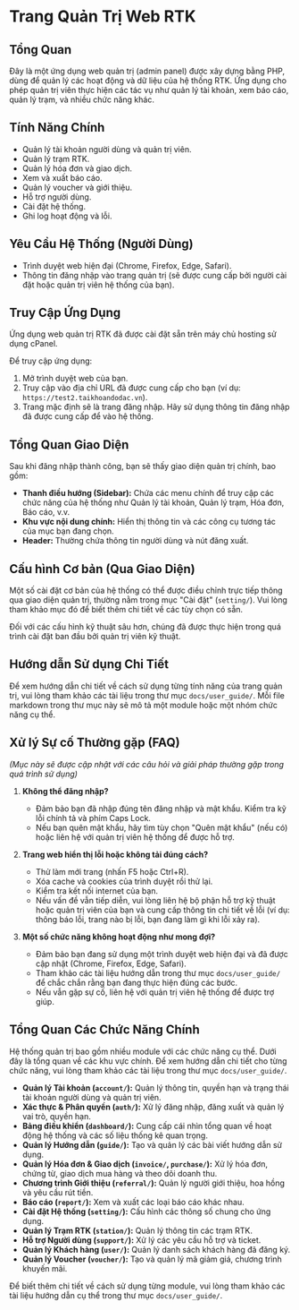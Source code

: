 # Trang Quản Trị Web RTK

## Tổng Quan

Đây là một ứng dụng web quản trị (admin panel) được xây dựng bằng PHP, dùng để quản lý các hoạt động và dữ liệu của hệ thống RTK. Ứng dụng cho phép quản trị viên thực hiện các tác vụ như quản lý tài khoản, xem báo cáo, quản lý trạm, và nhiều chức năng khác.

## Tính Năng Chính

*   Quản lý tài khoản người dùng và quản trị viên.
*   Quản lý trạm RTK.
*   Quản lý hóa đơn và giao dịch.
*   Xem và xuất báo cáo.
*   Quản lý voucher và giới thiệu.
*   Hỗ trợ người dùng.
*   Cài đặt hệ thống.
*   Ghi log hoạt động và lỗi.

## Yêu Cầu Hệ Thống (Người Dùng)

*   Trình duyệt web hiện đại (Chrome, Firefox, Edge, Safari).
*   Thông tin đăng nhập vào trang quản trị (sẽ được cung cấp bởi người cài đặt hoặc quản trị viên hệ thống của bạn).

## Truy Cập Ứng Dụng

Ứng dụng web quản trị RTK đã được cài đặt sẵn trên máy chủ hosting sử dụng cPanel.

Để truy cập ứng dụng:

1.  Mở trình duyệt web của bạn.
2.  Truy cập vào địa chỉ URL đã được cung cấp cho bạn (ví dụ: `https://test2.taikhoandodac.vn`).
3.  Trang mặc định sẽ là trang đăng nhập. Hãy sử dụng thông tin đăng nhập đã được cung cấp để vào hệ thống.

## Tổng Quan Giao Diện

Sau khi đăng nhập thành công, bạn sẽ thấy giao diện quản trị chính, bao gồm:

*   **Thanh điều hướng (Sidebar):** Chứa các menu chính để truy cập các chức năng của hệ thống như Quản lý tài khoản, Quản lý trạm, Hóa đơn, Báo cáo, v.v.
*   **Khu vực nội dung chính:** Hiển thị thông tin và các công cụ tương tác của mục bạn đang chọn.
*   **Header:** Thường chứa thông tin người dùng và nút đăng xuất.

## Cấu hình Cơ bản (Qua Giao Diện)

Một số cài đặt cơ bản của hệ thống có thể được điều chỉnh trực tiếp thông qua giao diện quản trị, thường nằm trong mục "Cài đặt" (`setting/`). Vui lòng tham khảo mục đó để biết thêm chi tiết về các tùy chọn có sẵn.

Đối với các cấu hình kỹ thuật sâu hơn, chúng đã được thực hiện trong quá trình cài đặt ban đầu bởi quản trị viên kỹ thuật.

## Hướng dẫn Sử dụng Chi Tiết

Để xem hướng dẫn chi tiết về cách sử dụng từng tính năng của trang quản trị, vui lòng tham khảo các tài liệu trong thư mục `docs/user_guide/`. Mỗi file markdown trong thư mục này sẽ mô tả một module hoặc một nhóm chức năng cụ thể.

## Xử lý Sự cố Thường gặp (FAQ)

*(Mục này sẽ được cập nhật với các câu hỏi và giải pháp thường gặp trong quá trình sử dụng)*

1.  **Không thể đăng nhập?**
    *   Đảm bảo bạn đã nhập đúng tên đăng nhập và mật khẩu. Kiểm tra kỹ lỗi chính tả và phím Caps Lock.
    *   Nếu bạn quên mật khẩu, hãy tìm tùy chọn "Quên mật khẩu" (nếu có) hoặc liên hệ với quản trị viên hệ thống để được hỗ trợ.

2.  **Trang web hiển thị lỗi hoặc không tải đúng cách?**
    *   Thử làm mới trang (nhấn F5 hoặc Ctrl+R).
    *   Xóa cache và cookies của trình duyệt rồi thử lại.
    *   Kiểm tra kết nối internet của bạn.
    *   Nếu vấn đề vẫn tiếp diễn, vui lòng liên hệ bộ phận hỗ trợ kỹ thuật hoặc quản trị viên của bạn và cung cấp thông tin chi tiết về lỗi (ví dụ: thông báo lỗi, trang nào bị lỗi, bạn đang làm gì khi lỗi xảy ra).

3.  **Một số chức năng không hoạt động như mong đợi?**
    *   Đảm bảo bạn đang sử dụng một trình duyệt web hiện đại và đã được cập nhật (Chrome, Firefox, Edge, Safari).
    *   Tham khảo các tài liệu hướng dẫn trong thư mục `docs/user_guide/` để chắc chắn rằng bạn đang thực hiện đúng các bước.
    *   Nếu vẫn gặp sự cố, liên hệ với quản trị viên hệ thống để được trợ giúp.

## Tổng Quan Các Chức Năng Chính

Hệ thống quản trị bao gồm nhiều module với các chức năng cụ thể. Dưới đây là tổng quan về các khu vực chính. Để xem hướng dẫn chi tiết cho từng chức năng, vui lòng tham khảo các tài liệu trong thư mục `docs/user_guide/`.

*   **Quản lý Tài khoản (`account/`):** Quản lý thông tin, quyền hạn và trạng thái tài khoản người dùng và quản trị viên.
*   **Xác thực & Phân quyền (`auth/`):** Xử lý đăng nhập, đăng xuất và quản lý vai trò, quyền hạn.
*   **Bảng điều khiển (`dashboard/`):** Cung cấp cái nhìn tổng quan về hoạt động hệ thống và các số liệu thống kê quan trọng.
*   **Quản lý Hướng dẫn (`guide/`):** Tạo và quản lý các bài viết hướng dẫn sử dụng.
*   **Quản lý Hóa đơn & Giao dịch (`invoice/`, `purchase/`):** Xử lý hóa đơn, chứng từ, giao dịch mua hàng và theo dõi doanh thu.
*   **Chương trình Giới thiệu (`referral/`):** Quản lý người giới thiệu, hoa hồng và yêu cầu rút tiền.
*   **Báo cáo (`report/`):** Xem và xuất các loại báo cáo khác nhau.
*   **Cài đặt Hệ thống (`setting/`):** Cấu hình các thông số chung cho ứng dụng.
*   **Quản lý Trạm RTK (`station/`):** Quản lý thông tin các trạm RTK.
*   **Hỗ trợ Người dùng (`support/`):** Xử lý các yêu cầu hỗ trợ và ticket.
*   **Quản lý Khách hàng (`user/`):** Quản lý danh sách khách hàng đã đăng ký.
*   **Quản lý Voucher (`voucher/`):** Tạo và quản lý mã giảm giá, chương trình khuyến mãi.

Để biết thêm chi tiết về cách sử dụng từng module, vui lòng tham khảo các tài liệu hướng dẫn cụ thể trong thư mục `docs/user_guide/`.
